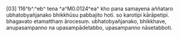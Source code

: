 [03] 116^b^.^eb^ tena ^a^M0.0124^ea^ kho pana samayena aññataro ubhatobyañjanako bhikkhūsu pabbajito  hoti. so karotipi kārāpetipi. bhagavato etamatthaṃ ārocesuṃ. ubhatobyañjanako,  bhikkhave, anupasampanno na upasampādetabbo, upasampanno nāsetabboti.